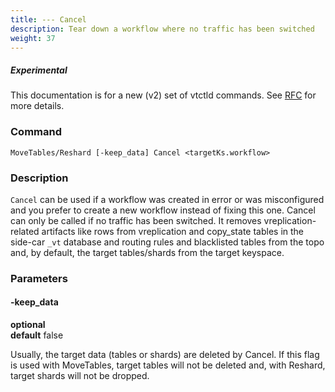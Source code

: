 ```yaml
---
title: --- Cancel
description: Tear down a workflow where no traffic has been switched
weight: 37
---
```

##### _Experimental_
This documentation is for a new (v2) set of vtctld commands. See [RFC](https://github.com/vitessio/vitess/issues/7225) for more details.

### Command

```
MoveTables/Reshard [-keep_data] Cancel <targetKs.workflow>
```

### Description

`Cancel` can be used if a workflow was created in error or was misconfigured and you prefer to create a new workflow instead of fixing this one. Cancel can only be called if no traffic has been switched. It removes vreplication-related artifacts like rows from vreplication and copy_state tables in the side-car `_vt` database and routing rules and blacklisted tables from the topo and, by default, the target tables/shards from the target keyspace.

### Parameters

#### -keep_data
**optional**\
**default** false

<div class="cmd">

Usually, the target data (tables or shards) are deleted by Cancel. If this flag is used with MoveTables, target tables will not be deleted and, with Reshard, target shards will not be dropped.

</div>
